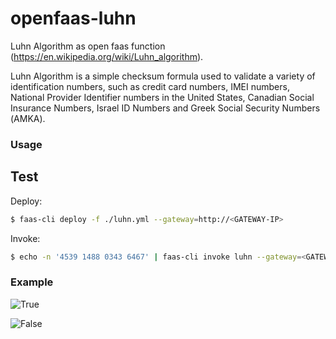 # openfaas-luhn
Luhn Algorithm as open faas function (https://en.wikipedia.org/wiki/Luhn_algorithm).

Luhn Algorithm is a simple checksum formula used to validate a variety of identification numbers, such as credit card numbers, IMEI numbers, National Provider Identifier numbers in the United States, Canadian Social Insurance Numbers, Israel ID Numbers and Greek Social Security Numbers (ΑΜΚΑ).

### Usage

## Test

Deploy:

```bash
$ faas-cli deploy -f ./luhn.yml --gateway=http://<GATEWAY-IP> 
```

Invoke: 
```bash
$ echo -n '4539 1488 0343 6467' | faas-cli invoke luhn --gateway=<GATEWAY-IP>
```

### Example
![True](https://github.com/viveksyngh/openfaas-luhn/blob/master/screens/luhn-true.png)

![False](https://github.com/viveksyngh/openfaas-luhn/blob/master/screens/luhn-false.png)
